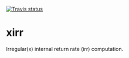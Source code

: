 [![Travis status](https://img.shields.io/travis/mindey/fnx/master.svg?style=flat)](https://travis-ci.org/mindey/fnx)

# xirr
Irregular(x) internal return rate (irr) computation.
